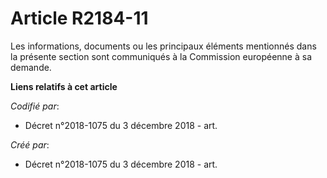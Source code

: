 # Article R2184-11

Les informations, documents ou les principaux éléments mentionnés dans la présente section sont communiqués à la Commission
européenne à sa demande.

**Liens relatifs à cet article**

_Codifié par_:

  - Décret n°2018-1075 du 3 décembre 2018 - art.

_Créé par_:

  - Décret n°2018-1075 du 3 décembre 2018 - art.
